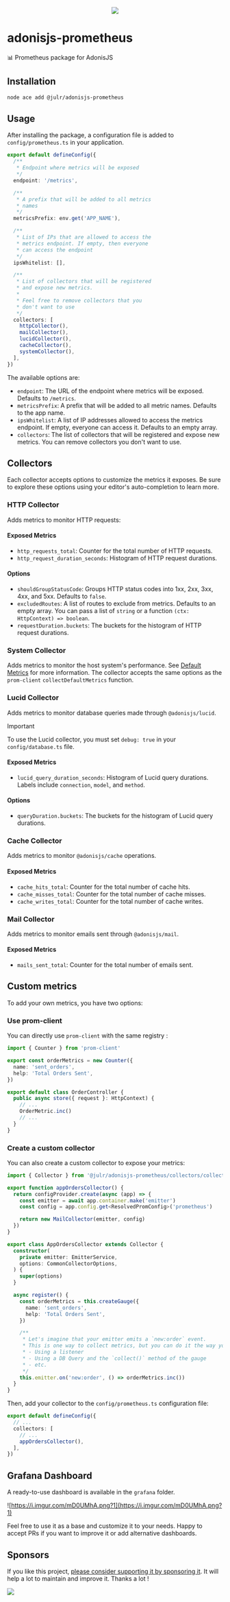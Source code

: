 <div align="center">
  <img src="https://i.imgur.com/ny3ka9X.png"  />  
</div>

# adonisjs-prometheus

📊 Prometheus package for AdonisJS

## Installation

```sh
node ace add @julr/adonisjs-prometheus
```

## Usage

After installing the package, a configuration file is added to `config/prometheus.ts` in your application.

```ts
export default defineConfig({
  /**
   * Endpoint where metrics will be exposed
   */
  endpoint: '/metrics',

  /**
   * A prefix that will be added to all metrics
   * names
   */
  metricsPrefix: env.get('APP_NAME'),

  /**
   * List of IPs that are allowed to access the
   * metrics endpoint. If empty, then everyone
   * can access the endpoint
   */
  ipsWhitelist: [],

  /**
   * List of collectors that will be registered
   * and expose new metrics.
   *
   * Feel free to remove collectors that you
   * don't want to use
   */
  collectors: [
    httpCollector(),
    mailCollector(),
    lucidCollector(),
    cacheCollector(),
    systemCollector(),
  ],
})
```

The available options are:

- `endpoint`: The URL of the endpoint where metrics will be exposed. Defaults to `/metrics`.
- `metricsPrefix`: A prefix that will be added to all metric names. Defaults to the app name.
- `ipsWhitelist`: A list of IP addresses allowed to access the metrics endpoint. If empty, everyone can access it. Defaults to an empty array.
- `collectors`: The list of collectors that will be registered and expose new metrics. You can remove collectors you don't want to use.

## Collectors

Each collector accepts options to customize the metrics it exposes. Be sure to explore these options using your editor's auto-completion to learn more.

### HTTP Collector

Adds metrics to monitor HTTP requests:

#### Exposed Metrics

- `http_requests_total`: Counter for the total number of HTTP requests.
- `http_request_duration_seconds`: Histogram of HTTP request durations.

#### Options

- `shouldGroupStatusCode`: Groups HTTP status codes into 1xx, 2xx, 3xx, 4xx, and 5xx. Defaults to `false`.
- `excludedRoutes`: A list of routes to exclude from metrics. Defaults to an empty array. You can pass a list of `string` or a function `(ctx: HttpContext) => boolean`.
- `requestDuration.buckets`: The buckets for the histogram of HTTP request durations.

### System Collector

Adds metrics to monitor the host system's performance. See [Default Metrics](https://github.com/siimon/prom-client#default-metrics) for more information. The collector accepts the same options as the `prom-client` `collectDefaultMetrics` function.

### Lucid Collector

Adds metrics to monitor database queries made through `@adonisjs/lucid`.

> [!IMPORTANT]
> To use the Lucid collector, you must set `debug: true` in your `config/database.ts` file.

#### Exposed Metrics

- `lucid_query_duration_seconds`: Histogram of Lucid query durations. Labels include `connection`, `model`, and `method`.

#### Options

- `queryDuration.buckets`: The buckets for the histogram of Lucid query durations.

### Cache Collector

Adds metrics to monitor `@adonisjs/cache` operations.

#### Exposed Metrics

- `cache_hits_total`: Counter for the total number of cache hits.
- `cache_misses_total`: Counter for the total number of cache misses.
- `cache_writes_total`: Counter for the total number of cache writes.

### Mail Collector

Adds metrics to monitor emails sent through `@adonisjs/mail`.

#### Exposed Metrics

- `mails_sent_total`: Counter for the total number of emails sent.

## Custom metrics

To add your own metrics, you have two options:

### Use prom-client

You can directly use `prom-client` with the same registry :

```ts
import { Counter } from 'prom-client'

export const orderMetrics = new Counter({
  name: 'sent_orders',
  help: 'Total Orders Sent',
})

export default class OrderController {
  public async store({ request }: HttpContext) {
    // ...
    OrderMetric.inc()
    // ...
  }
}
```

### Create a custom collector

You can also create a custom collector to expose your metrics:

```ts
import { Collector } from '@julr/adonisjs-prometheus/collectors/collector'

export function appOrdersCollector() {
  return configProvider.create(async (app) => {
    const emitter = await app.container.make('emitter')
    const config = app.config.get<ResolvedPromConfig>('prometheus')

    return new MailCollector(emitter, config)
  })
}

export class AppOrdersCollector extends Collector {
  constructor(
    private emitter: EmitterService,
    options: CommonCollectorOptions,
  ) {
    super(options)
  }

  async register() {
    const orderMetrics = this.createGauge({
      name: 'sent_orders',
      help: 'Total Orders Sent',
    })

    /**
     * Let's imagine that your emitter emits a `new:order` event.
     * This is one way to collect metrics, but you can do it the way you want :
     * - Using a listener
     * - Using a DB Query and the `collect()` method of the gauge
     * - etc.
     */
    this.emitter.on('new:order', () => orderMetrics.inc())
  }
}
```

Then, add your collector to the `config/prometheus.ts` configuration file:

```ts
export default defineConfig({
  // ...
  collectors: [
    // ...
    appOrdersCollector(),
  ],
})
```

## Grafana Dashboard

A ready-to-use dashboard is available in the `grafana` folder.

![https://i.imgur.com/mD0UMhA.png?1](https://i.imgur.com/mD0UMhA.png?1)

Feel free to use it as a base and customize it to your needs. Happy to accept PRs if you want to improve it or add alternative dashboards.

## Sponsors

If you like this project, [please consider supporting it by sponsoring it](https://github.com/sponsors/Julien-R44/). It will help a lot to maintain and improve it. Thanks a lot !

![](https://github.com/julien-r44/static/blob/main/sponsorkit/sponsors.png?raw=true)
